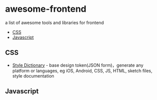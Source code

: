 # awesome-frontend
a list of awesome tools and libraries for frontend

* [CSS](#css)
* [Javascript](#javascript)

## CSS
* [Style Dictionary](https://github.com/amzn/style-dictionary) - base design token(JSON form)，generate any platform or languages, eg iOS, Android, CSS, JS, HTML, sketch files, style documentation

## Javascript


